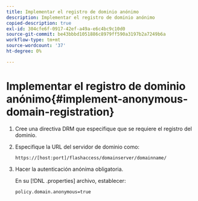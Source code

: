 ```yaml
---
title: Implementar el registro de dominio anónimo
description: Implementar el registro de dominio anónimo
copied-description: true
exl-id: 304cfe6f-0917-42ef-a49a-e6c4bc9c10d0
source-git-commit: be43bbbd1051886c8979ff590a3197b2a7249b6a
workflow-type: tm+mt
source-wordcount: '37'
ht-degree: 0%

---
```


# Implementar el registro de dominio anónimo{#implement-anonymous-domain-registration}

1. Cree una directiva DRM que especifique que se requiere el registro del dominio.
1. Especifique la URL del servidor de dominio como:

   ```
   https://[host:port]/flashaccess/domainserver/domainname/
   ```

1. Hacer la autenticación anónima obligatoria.

   En su [!DNL .properties] archivo, establecer:

   ```
   policy.domain.anonymous=true 
   ```
